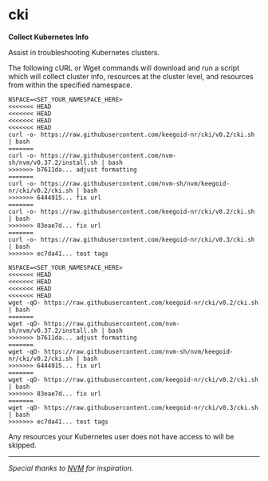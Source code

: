 # cki

**Collect Kubernetes Info**

Assist in troubleshooting Kubernetes clusters.

The following cURL or Wget commands will download and run a script which will collect cluster info, resources at the cluster level, and resources from within the specified namespace.

```
NSPACE=<SET_YOUR_NAMESPACE_HERE>
<<<<<<< HEAD
<<<<<<< HEAD
<<<<<<< HEAD
<<<<<<< HEAD
curl -o- https://raw.githubusercontent.com/keegoid-nr/cki/v0.2/cki.sh | bash
=======
curl -o- https://raw.githubusercontent.com/nvm-sh/nvm/v0.37.2/install.sh | bash
>>>>>>> b7611da... adjust formatting
=======
curl -o- https://raw.githubusercontent.com/nvm-sh/nvm/keegoid-nr/cki/v0.2/cki.sh | bash
>>>>>>> 6444915... fix url
=======
curl -o- https://raw.githubusercontent.com/keegoid-nr/cki/v0.2/cki.sh | bash
>>>>>>> 83eae7d... fix url
=======
curl -o- https://raw.githubusercontent.com/keegoid-nr/cki/v0.3/cki.sh | bash
>>>>>>> ec7da41... test tags
```

```
NSPACE=<SET_YOUR_NAMESPACE_HERE>
<<<<<<< HEAD
<<<<<<< HEAD
<<<<<<< HEAD
<<<<<<< HEAD
wget -qO- https://raw.githubusercontent.com/keegoid-nr/cki/v0.2/cki.sh | bash
=======
wget -qO- https://raw.githubusercontent.com/nvm-sh/nvm/v0.37.2/install.sh | bash
>>>>>>> b7611da... adjust formatting
=======
wget -qO- https://raw.githubusercontent.com/nvm-sh/nvm/keegoid-nr/cki/v0.2/cki.sh | bash
>>>>>>> 6444915... fix url
=======
wget -qO- https://raw.githubusercontent.com/keegoid-nr/cki/v0.2/cki.sh | bash
>>>>>>> 83eae7d... fix url
=======
wget -qO- https://raw.githubusercontent.com/keegoid-nr/cki/v0.3/cki.sh | bash
>>>>>>> ec7da41... test tags
```

Any resources your Kubernetes user does not have access to will be skipped.

---

*Special thanks to [NVM](https://github.com/nvm-sh/nvm) for inspiration.*

